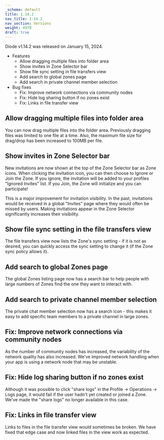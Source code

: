 ```yaml
---
_schema: default
title: 1.14.2
nav_title: 1.14.2
nav_section: Versions
weight: 4978
draft: true
---
```

Diode v1.14.2 was released on January 15, 2024.

* Features
  * Allow dragging multiple files into folder area
  * Show invites in Zone Selector bar
  * Show file sync setting in file transfers view
  * Add search to global zones page
  * Add search in private channel member selection
* Bug fixes
  * Fix: Improve network connections via community nodes
  * Fix: Hide log sharing button if no zones exist
  * Fix: Links in file transfer view

## Allow dragging multiple files into folder area

You can now drag multiple files into the folder area.  Previously dragging files was limited to one file at a time.  Also, the maximum file size for drag/drop has been increased to 100MB per file.

## Show invites in Zone Selector bar

New invitations are now shown at the top of the Zone Selector bar as Zone icons.  When clicking the invitation icon, you can then choose to Ignore or Join the Zone.  If you ignore, the invitation will be added to your profiles "Ignored Invites" list.  If you Join, the Zone will initialize and you can participate!

This is a major improvement for invitation visibility.  In the past, invitations would be received in a global "Invites" page where they would often be missed by users.  Making invitations appear in the Zone Selector significantly increases their visibility.

## Show file sync setting in the file transfers view

The file transfers view now lists the Zone's sync setting - if it is not as desired, you can quickly access the sync setting to change it (if the Zone sync policy allows it).

## Add search to global Zones page

The global Zones listing page now has a search bar to help people with large numbers of Zones find the one they want to interact with.

## Add search to private channel member selection

The private chat member selection now has a search icon - this makes it easy to add specific team members to a private channel in large zones.

## Fix: Improve network connections via community nodes

As the number of community nodes has increased, the variability of the network quality has also increased.  We've improved network handling when your app is using a network node that may be unstable.

## Fix: Hide log sharing button if no zones exist

Although it was possible to click "share logs" in the Profile -&gt; Operations -&gt; Logs page, it would fail if the user hadn't yet created or joined a Zone.  We've made the "share logs" no longer available in this case.

## Fix: Links in file transfer view

Links to files in the file transfer view would sometimes be broken.  We have fixed that edge case and now linked files in the view work as expected.